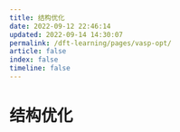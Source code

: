 ```yaml
---
title: 结构优化
date: 2022-09-12 22:46:14
updated: 2022-09-14 14:30:07
permalink: /dft-learning/pages/vasp-opt/
article: false
index: false
timeline: false
---
```


# 结构优化
